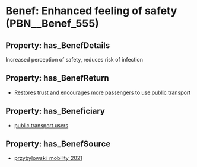# Benef: __Enhanced feeling of safety__ (PBN__Benef_555)

## Property: has_BenefDetails

Increased perception of safety, reduces risk of infection

## Property: has_BenefReturn

* [Restores trust and encourages more passengers to use public transport](../BenefReturn/PBN__BenefReturn_609)

## Property: has_Beneficiary

* [public transport users](../Stakeholder/PBN__Stakeholder_236)

## Property: has_BenefSource

* [przybylowski_mobility_2021](../Article/PBN__Article_113)

